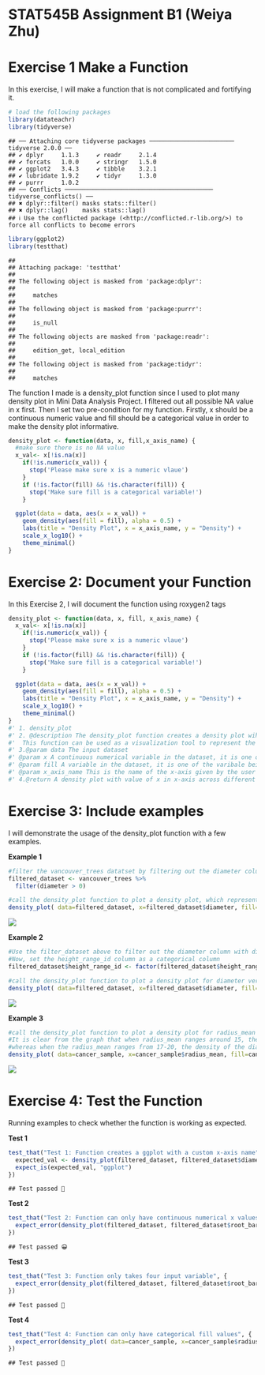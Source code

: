 STAT545B Assignment B1 (Weiya Zhu)
================

# Exercise 1 Make a Function

In this exercise, I will make a function that is not complicated and
fortifying it.

``` r
# load the following packages
library(datateachr)
library(tidyverse)
```

    ## ── Attaching core tidyverse packages ──────────────────────── tidyverse 2.0.0 ──
    ## ✔ dplyr     1.1.3     ✔ readr     2.1.4
    ## ✔ forcats   1.0.0     ✔ stringr   1.5.0
    ## ✔ ggplot2   3.4.3     ✔ tibble    3.2.1
    ## ✔ lubridate 1.9.2     ✔ tidyr     1.3.0
    ## ✔ purrr     1.0.2     
    ## ── Conflicts ────────────────────────────────────────── tidyverse_conflicts() ──
    ## ✖ dplyr::filter() masks stats::filter()
    ## ✖ dplyr::lag()    masks stats::lag()
    ## ℹ Use the conflicted package (<http://conflicted.r-lib.org/>) to force all conflicts to become errors

``` r
library(ggplot2)
library(testthat)
```

    ## 
    ## Attaching package: 'testthat'
    ## 
    ## The following object is masked from 'package:dplyr':
    ## 
    ##     matches
    ## 
    ## The following object is masked from 'package:purrr':
    ## 
    ##     is_null
    ## 
    ## The following objects are masked from 'package:readr':
    ## 
    ##     edition_get, local_edition
    ## 
    ## The following object is masked from 'package:tidyr':
    ## 
    ##     matches

The function I made is a density_plot function since I used to plot many
density plot in Mini Data Analysis Project. I filtered out all possible
NA value in x first. Then I set two pre-condition for my function.
Firstly, x should be a continuous numeric value and fill should be a
categorical value in order to make the density plot informative.

``` r
density_plot <- function(data, x, fill,x_axis_name) {
  #make sure there is no NA value
  x_val<- x[!is.na(x)]
    if(!is.numeric(x_val)) {
      stop('Please make sure x is a numeric vlaue')
    }
    if (!is.factor(fill) && !is.character(fill)) {
      stop('Make sure fill is a categorical variable!')
    }

  ggplot(data = data, aes(x = x_val)) +
    geom_density(aes(fill = fill), alpha = 0.5) +
    labs(title = "Density Plot", x = x_axis_name, y = "Density") +
    scale_x_log10() +
    theme_minimal()
}
```

# Exercise 2: Document your Function

In this Exercise 2, I will document the function using roxygen2 tags

``` r
density_plot <- function(data, x, fill, x_axis_name) {
  x_val<- x[!is.na(x)]
    if(!is.numeric(x_val)) {
      stop('Please make sure x is a numeric vlaue')
    }
    if (!is.factor(fill) && !is.character(fill)) {
      stop('Make sure fill is a categorical variable!')
    }

  ggplot(data = data, aes(x = x_val)) +
    geom_density(aes(fill = fill), alpha = 0.5) +
    labs(title = "Density Plot", x = x_axis_name, y = "Density") +
    scale_x_log10() +
    theme_minimal()
}
#' 1. density_plot
#' 2. @description The density_plot function creates a density plot wiht alpha=0.5 based on the given inputs, dataset, x, and fill values, using ggplot2.
#'  This function can be used as a visualization tool to represent the distribution of a continuous numeric variable (x) across multiple fills(categorical values).
#' 3.@param data The input dataset 
#' @param x A continuous numerical variable in the dataset, it is one of the varibale being investigated
#' @param fill A variable in the dataset, it is one of the varibale being investigated
#' @param x_axis_name This is the name of the x-axis given by the user who uses this function
#' 4.@return A density plot with value of x in x-axis across different fills and denisity as the y-axis
```

# Exercise 3: Include examples

I will demonstrate the usage of the density_plot function with a few
examples.

**Example 1**

``` r
#filter the vancouver_trees datatset by filtering out the diameter column with diameter>0 to avoid the warning message
filtered_dataset <- vancouver_trees %>%
  filter(diameter > 0)

#call the density_plot function to plot a density plot, which represents the distribution of the tree diameter across different root_barrier. 
density_plot( data=filtered_dataset, x=filtered_dataset$diameter, fill=filtered_dataset$root_barrier, x_axis_name="Diameter")
```

![](AssignmentB1_Weiya_files/figure-gfm/unnamed-chunk-4-1.png)<!-- -->

**Example 2**

``` r
#Use the filter_dataset above to filter out the diameter column with diameter>0
#Now, set the height_range_id column as a categorical column 
filtered_dataset$height_range_id <- factor(filtered_dataset$height_range_id)

#call the density_plot function to plot a density plot for diameter versus height_range_id, where the different height_range_id are shown as fills
density_plot( data=filtered_dataset, x=filtered_dataset$diameter, fill=filtered_dataset$height_range_id, x_axis_name="Diameter")
```

![](AssignmentB1_Weiya_files/figure-gfm/unnamed-chunk-5-1.png)<!-- -->

**Example 3**

``` r
#call the density_plot function to plot a density plot for radius_mean versus the results of diagnosis. 
#It is clear from the graph that when radius_mean ranges around 15, the density of the diagnosis B is extremely high,
#whereas when the radius_mean ranges from 17-20, the density of the diagnosis M is very high.
density_plot( data=cancer_sample, x=cancer_sample$radius_mean, fill=cancer_sample$diagnosis, x_axis_name="radius_mean")
```

![](AssignmentB1_Weiya_files/figure-gfm/unnamed-chunk-6-1.png)<!-- -->

# Exercise 4: Test the Function

Running examples to check whether the function is working as expected.

**Test 1**

``` r
test_that("Test 1: Function creates a ggplot with a custom x-axis name", {
  expected_val <- density_plot(filtered_dataset, filtered_dataset$diameter, filtered_dataset$root_barrier, x_axis_name = "Diameter")
  expect_is(expected_val, "ggplot")
})
```

    ## Test passed 🎉

**Test 2**

``` r
test_that("Test 2: Function can only have continuous numerical x values", {
  expect_error(density_plot(filtered_dataset, filtered_dataset$root_barrier, filtered_dataset$diameter, x_axis_name="Diameter"))
})
```

    ## Test passed 😀

**Test 3**

``` r
test_that("Test 3: Function only takes four input variable", {
  expect_error(density_plot(filtered_dataset, filtered_dataset$root_barrier, filtered_dataset$diameter, filtered_dataset$height_range_id, x_axis_name="Diameter"))
})
```

    ## Test passed 🥳

**Test 4**

``` r
test_that("Test 4: Function can only have categorical fill values", {
  expect_error(density_plot( data=cancer_sample, x=cancer_sample$radius_mean, fill=cancer_sample$area_mean, x_axis_name="radius_mean"))
})
```

    ## Test passed 🥳
